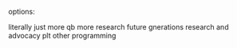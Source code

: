 options:

literally just more qb
more research
future gnerations research and advocacy
plt
other programming

